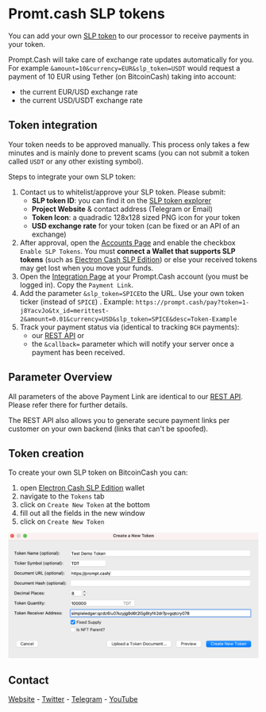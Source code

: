 # Promt.cash SLP tokens
You can add your own [SLP token](https://simpleledger.cash/) to our processor to receive payments
in your token.

Prompt.Cash will take care of exchange rate updates automatically for you.
For example `&amount=10&currency=EUR&slp_token=USDT` would request a payment of 10 EUR 
using Tether (on BitcoinCash) taking into account:
- the current EUR/USD exchange rate
- the current USD/USDT exchange rate


## Token integration
Your token needs to be approved manually. This process only takes a few
minutes and is mainly done to prevent scams (you can not submit a token
called `USDT` or any other existing symbol).

Steps to integrate your own SLP token:

1. Contact us to whitelist/approve your SLP token. Please submit:
    - **SLP token ID**: you can find it on the [SLP token explorer](https://simpleledger.info/)
    - **Project Website** & contact address (Telegram or Email)
    - **Token Icon**: a quadradic 128x128 sized PNG icon for your token  
    - **USD exchange rate** for your token (can be fixed or an API of an exchange)
2. After approval, open the [Accounts Page](https://prompt.cash/account) and enable the checkbox `Enable SLP Tokens`.
   You must **connect a Wallet that supports SLP tokens** (such as [Electron Cash SLP Edition](https://github.com/simpleledger/Electron-Cash-SLP)) or else
   your received tokens may get lost when you move your funds.
3. Open the [Integration Page](https://prompt.cash/integration)
    at your Prompt.Cash account (you must be logged in). Copy the `Payment Link`.
4. Add the parameter `&slp_token=SPICE`to the URL. Use your own token ticker (instead of `SPICE`) .
    Example: `https://prompt.cash/pay?token=1-j8YacvJo&tx_id=merittest-2&amount=0.01&currency=USD&slp_token=SPICE&desc=Token-Example`
5. Track your payment status via (identical to tracking `BCH` payments):
    - our [REST API](https://prompt.cash/pub/docs/#get-a-single-payment) or
    - the `&callback=` parameter which will notify your server once a payment has been received.
    
## Parameter Overview

All parameters of the above Payment Link are identical to our [REST API](https://prompt.cash/pub/docs/).
Please refer there for further details.

The REST API also allows you to generate secure payment links per customer
on your own backend (links that can't be spoofed).


## Token creation

To create your own SLP token on BitcoinCash you can:
1. open [Electron Cash SLP Edition](https://github.com/simpleledger/Electron-Cash-SLP) wallet
2. navigate to the `Tokens` tab
3. click on `Create New Token` at the bottom
4. fill out all the fields in the new window
5. click on `Create New Token`

![Add-SLP-Token](docs/slp-token-add.png)

## Contact
[Website](https://prompt.cash/) -
[Twitter](https://twitter.com/CashPrompt) -
[Telegram](https://t.me/PromptCash) -
[YouTube](https://www.youtube.com/channel/UClfNVdL3T0RF6pF1yGi9teg)

